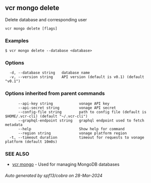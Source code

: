 ## vcr mongo delete

Delete database and corresponding user

```
vcr mongo delete [flags]
```

### Examples

```
$ vcr mongo delete --database <database>
```

### Options

```
  -d, --database string   database name
  -v, --version string    API version (default is v0.1) (default "v0.1")
```

### Options inherited from parent commands

```
      --api-key string            vonage API key
      --api-secret string         vonage API secret
      --config-file string        path to config file (default is $HOME/.vcr-cli) (default "~/.vcr-cli")
      --graphql-endpoint string   graphql endpoint used to fetch metadata
      --help                      Show help for command
      --region string             vonage platform region
  -t, --timeout duration          timeout for requests to vonage platform (default 10m0s)
```

### SEE ALSO

* [vcr mongo](vcr_mongo.md)	 - Used for managing MongoDB databases

###### Auto generated by spf13/cobra on 28-Mar-2024
